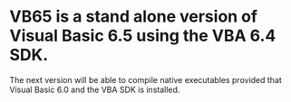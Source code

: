 # VB65 is a stand alone version of Visual Basic 6.5 using the VBA 6.4 SDK.
The next version will be able to compile native executables provided that Visual Basic 6.0 and the VBA SDK is installed.
